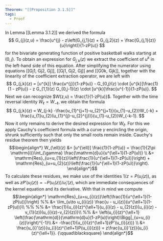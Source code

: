 ```yaml
---
Theorem: "[[Proposition 3.1.5]]"
tags:
  - Proof
---
```


In Lemma [[Lemma 3.1.2]] we derived the formula
$$
G_{j}(z,u) = \frac{u^{j} - z\left(G_{j,1}(z) + G_{j,2}(z) + \frac{G_{j,1}(z)}{u}\right)}{1-zP(u)}
$$
for the bivariate generating function of positive basketball walks starting at $(0,j)$. To obtain an expression for $G_{j,k}(z)$ we extract the coefficient of $u^{k}$ in the left-hand side of this equation. After simplifying the numerator using equations [[Gj1, Gj2, Gj]], [[Gj1, Gj2, Gj]] and [[G0k, Gjk]], together with the linearity of the coefficient extraction operator, we are left with
$$
G_{j,k}(z) = [u^{k}] \frac{u^{j}}{1-zP(u)} - G_{0,j}(z) \cdot [u^{k}]\frac{1}{1 - zP(u)} - z G_{1,1}(z) G_{0,j-1}(z) \cdot [u^{k}]\frac{u^{-1}}{1-zP(u)}.
$$
Next we can recognize $W(z,u) = \frac{1}{1-zP(u)}$. Together with the time reversal identity $W_{\ell} = W_{-\ell}$, we obtain the formula
$$
G_{j,k}(z) = W_{j-k} -\frac{u_{1}^{j+1}-u_{2}^{j+1}}{u_{1}-u_{2}}W_{-k} + \frac{u_{1}u_{2}(u_{1}^{j}-u_{2}^{j})}{u_{1}-u_{2}}W_{-k-1}.
$$
Now it only remains to derive the desired expression for $W_{\ell}$. For this we apply Cauchy's coefficient formula with a curve $\gamma$ encircling the origin, shrunk sufficiently such that only the small roots remain inside. Cauchy's residue theorem then yields
$$\begin{align*}
W_{\ell}(z) &= [u^{\ell}] \frac{1}{1-zP(u)}
= \frac{1}{2\pi \mathrm{i}}\int_{\gamma} \frac{\mathrm{d}u}{u^{\ell+1}(1-zP(u))} \\
&= \mathrm{Res}_{u=u_{1}(z)}\left(\frac{1}{u^{\ell+1}(1-zP(u))}\right) + \mathrm{Res}_{u=u_{2}(z)}\left(\frac{1}{u^{\ell+1}(1-zP(u))}\right).
\end{align*}$$
To calculate these residues, we make use of the identities $1/z = P(u_i(z))$, as well as $zP'(u_i(z)) = - P(u_i(z))/u_i'(z)$, which are immediate consequences of the kernel equation and its derivative. With that in mind we compute
$$\begin{align*}
\mathrm{Res}_{u=u_{i}(z)}\left(\frac{1}{u^{\ell+1}(1-zP(u))}\right)
%% &= \lim_{u\to u_{i}(z)} \frac{u - u_i(z)}{u^{\ell+1}(1-zP(u))}\\ %%
%% &= \frac{1}{u_{i}(z)^{\ell+1}(u_{i}(z) - u_{2}(z))(u_{i}(z) - v_{1}(z))(u_{i}(z)-v_{2}(z))}\\ %%
&= \left(u_{i}(z)^{\ell+1} \left(\frac{\mathrm{d}}{\mathrm{d}u}(1-zP(u))\right)\Bigg|_{u=u_{i}(z)}\right)^{-1}\\
&= -\frac{1}{u_{i}(z)^{\ell+1}zP'(u_{i}(z))} \\
&= \frac{u_{i}'(z)}{u_{i}(z)^{\ell+1}P(u_{i}(z))}
= z\frac{u_{i}'(z)}{u_{i}(z)^{\ell+1}}. {\qquad\blacksquare}
\end{align*}$$ 
